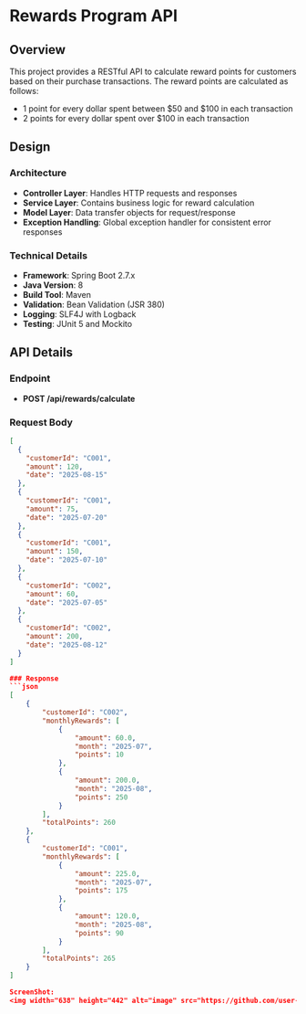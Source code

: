# Rewards Program API

## Overview
This project provides a RESTful API to calculate reward points for customers based on their purchase transactions. The reward points are calculated as follows:
- 1 point for every dollar spent between $50 and $100 in each transaction
- 2 points for every dollar spent over $100 in each transaction

## Design
### Architecture
- **Controller Layer**: Handles HTTP requests and responses
- **Service Layer**: Contains business logic for reward calculation
- **Model Layer**: Data transfer objects for request/response
- **Exception Handling**: Global exception handler for consistent error responses

### Technical Details
- **Framework**: Spring Boot 2.7.x
- **Java Version**: 8
- **Build Tool**: Maven
- **Validation**: Bean Validation (JSR 380)
- **Logging**: SLF4J with Logback
- **Testing**: JUnit 5 and Mockito

## API Details
### Endpoint
- **POST /api/rewards/calculate**

### Request Body
```json
[
  {
    "customerId": "C001",
    "amount": 120,
    "date": "2025-08-15"
  },
  {
    "customerId": "C001",
    "amount": 75,
    "date": "2025-07-20"
  },
  {
    "customerId": "C001",
    "amount": 150,
    "date": "2025-07-10"
  },
  {
    "customerId": "C002",
    "amount": 60,
    "date": "2025-07-05"
  },
  {
    "customerId": "C002",
    "amount": 200,
    "date": "2025-08-12"
  }
]

### Response 
```json
[
    {
        "customerId": "C002",
        "monthlyRewards": [
            {
                "amount": 60.0,
                "month": "2025-07",
                "points": 10
            },
            {
                "amount": 200.0,
                "month": "2025-08",
                "points": 250
            }
        ],
        "totalPoints": 260
    },
    {
        "customerId": "C001",
        "monthlyRewards": [
            {
                "amount": 225.0,
                "month": "2025-07",
                "points": 175
            },
            {
                "amount": 120.0,
                "month": "2025-08",
                "points": 90
            }
        ],
        "totalPoints": 265
    }
]

ScreenShot:
<img width="638" height="442" alt="image" src="https://github.com/user-attachments/assets/cb318102-f233-4add-aaef-3ed69c4030ca" />

